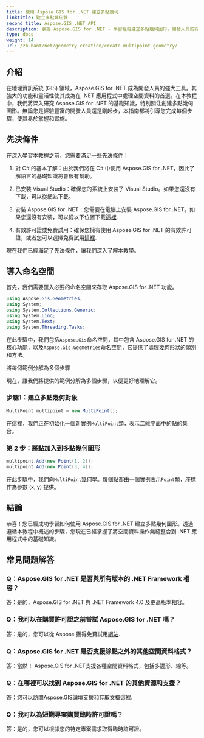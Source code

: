 ```yaml
---
title: 使用 Aspose.GIS for .NET 建立多點幾何
linktitle: 建立多點幾何體
second_title: Aspose.GIS .NET API
description: 掌握 Aspose.GIS for .NET - 學習輕鬆建立多點幾何圖形。開發人員的綜合教程。
type: docs
weight: 14
url: /zh-hant/net/geometry-creation/create-multipoint-geometry/
---
```

## 介紹

在地理資訊系統 (GIS) 領域，Aspose.GIS for .NET 成為開發人員的強大工具。其強大的功能和靈活性使其成為在 .NET 應用程式中處理空間資料的首選。在本教程中，我們將深入研究 Aspose.GIS for .NET 的基礎知識，特別關注創建多點幾何圖形。無論您是經驗豐富的開發人員還是剛起步，本指南都將引導您完成每個步驟，使其易於掌握和實施。

## 先決條件

在深入學習本教程之前，您需要滿足一些先決條件：

1. 對 C# 的基本了解：由於我們將在 C# 中使用 Aspose.GIS for .NET，因此了解語言的基礎知識將會很有幫助。

2. 已安裝 Visual Studio：確保您的系統上安裝了 Visual Studio。如果您還沒有下載，可以從網站下載。

3. 安裝 Aspose.GIS for .NET：您需要在電腦上安裝 Aspose.GIS for .NET。如果您還沒有安裝，可以從以下位置下載[這裡](https://releases.aspose.com/gis/net/).

4. 有效許可證或免費試用：確保您擁有使用 Aspose.GIS for .NET 的有效許可證，或者您可以選擇免費試用[這裡](https://releases.aspose.com/).

現在我們已經滿足了先決條件，讓我們深入了解本教學。

## 導入命名空間

首先，我們需要匯入必要的命名空間來存取 Aspose.GIS for .NET 功能。


```csharp
using Aspose.Gis.Geometries;
using System;
using System.Collections.Generic;
using System.Linq;
using System.Text;
using System.Threading.Tasks;
```

在此步驟中，我們包括`Aspose.Gis`命名空間，其中包含 Aspose.GIS for .NET 的核心功能，以及`Aspose.Gis.Geometries`命名空間，它提供了處理幾何形狀的類別和方法。

將每個範例分解為多個步驟

現在，讓我們將提供的範例分解為多個步驟，以便更好地理解它。

### 步驟1：建立多點幾何對象

```csharp
MultiPoint multipoint = new MultiPoint();
```

在這裡，我們正在初始化一個新實例`MultiPoint`類，表示二維平面中的點的集合。

### 第 2 步：將點加入到多點幾何圖形

```csharp
multipoint.Add(new Point(1, 2));
multipoint.Add(new Point(3, 4));
```

在此步驟中，我們向`MultiPoint`幾何學。每個點都由一個實例表示`Point`類，座標作為參數 (x, y) 提供。

## 結論

恭喜！您已經成功學習如何使用 Aspose.GIS for .NET 建立多點幾何圖形。透過遵循本教程中概述的步驟，您現在已經掌握了將空間資料操作無縫整合到 .NET 應用程式中的基礎知識。

## 常見問題解答

### Q：Aspose.GIS for .NET 是否與所有版本的 .NET Framework 相容？
答：是的，Aspose.GIS for .NET 與 .NET Framework 4.0 及更高版本相容。

### Q：我可以在購買許可證之前嘗試 Aspose.GIS for .NET 嗎？
答：是的，您可以從 Aspose 獲得免費試用[網站](https://purchase.aspose.com/temporary-license/).

### Q：Aspose.GIS for .NET 是否支援除點之外的其他空間資料格式？
答：當然！ Aspose.GIS for .NET支援各種空間資料格式，包括多邊形、線等。

### Q：在哪裡可以找到 Aspose.GIS for .NET 的其他資源和支援？
答：您可以訪問[Aspose.GIS論壇](https://forum.aspose.com/c/gis/33)支援和存取文檔[這裡](https://reference.aspose.com/gis/net/).

### Q：我可以為短期專案購買臨時許可證嗎？
答：是的，您可以根據您的特定專案需求取得臨時許可證。